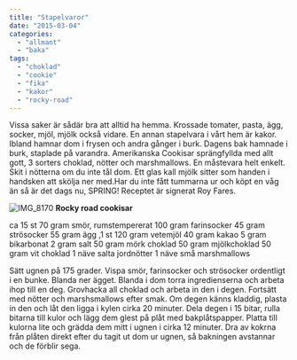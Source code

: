 ```yaml
---
title: "Stapelvaror"
date: "2015-03-04"
categories:
  - "allmant"
  - "baka"
tags:
  - "choklad"
  - "cookie"
  - "fika"
  - "kakor"
  - "rocky-road"
---
```


Vissa saker är sådär bra att alltid ha hemma. Krossade tomater, pasta, ägg, socker, mjöl, mjölk också vidare. En annan stapelvara i vårt hem är kakor. Ibland hamnar dom i frysen och andra gånger i burk. Dagens bak hamnade i burk, staplade på varandra. Amerikanska Cookisar sprängfyllda med allt gott, 3 sorters choklad, nötter och marshmallows. En måstevara helt enkelt. Skit i nötterna om du inte tål dom. Ett glas kall mjölk sitter som handen i handsken att skölja ner med.Har du inte fått tummarna ur och köpt en våg än så är det dags nu, SPRING! Receptet är signerat Roy Fares.

![IMG_8170](/static/img/IMG_8170-1024x683.jpg)
**Rocky road cookisar**

ca 15 st 70 gram smör, rumstempererat 100 gram farinsocker 45 gram strösocker 55 gram ägg ,1 st 120 gram vetemjöl 40 gram kakao 5 gram bikarbonat 2 gram salt 50 gram mörk choklad 50 gram mjölkchoklad 50 gram vit choklad 1 näve salta jordnötter 1 näve små marshmallows

Sätt ugnen på 175 grader. Vispa smör, farinsocker och strösocker ordentligt i en bunke. Blanda ner ägget. Blanda i dom torra ingredienserna och arbeta ihop till en deg. Grovhacka all choklad och arbeta in den i degen. Fortsätt med nötter och marshsmallows efter smak. Om degen känns kladdig, plasta in den och låt den ligga i kylen cirka 20 minuter. Dela degen i 15 bitar, rulla bitarna till kulor och lägg dem glest på plåt med bakplåtspapper. Platta till kulorna lite och grädda dem mitt i ugnen i cirka 12 minuter. Dra av kokrna från plåten direkt efter du tagit ut dom ur ugnen, så bakningen avstannar och de förblir sega.
